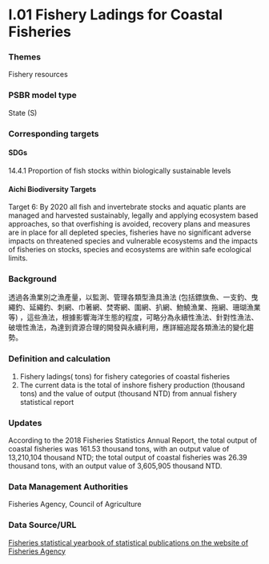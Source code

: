 # I.01 Fishery Ladings for Coastal Fisheries

<script type="text/javascript" src="http://cdn.mathjax.org/mathjax/latest/MathJax.js?config=TeX-AMS-MML_HTMLorMML"></script>

### Themes
Fishery resources
### PSBR model type
State (S)
### Corresponding targets
#### SDGs
14.4.1 Proportion of fish stocks within biologically sustainable levels
#### Aichi Biodiversity Targets
Target 6: By 2020 all fish and invertebrate stocks and aquatic plants are managed and harvested sustainably, legally and applying ecosystem based approaches, so that overfishing is avoided, recovery plans and measures are in place for all depleted species, fisheries have no significant adverse impacts on threatened species and vulnerable ecosystems and the impacts of fisheries on stocks, species and ecosystems are within safe ecological limits.
### Background
透過各漁業別之漁產量，以監測、管理各類型漁具漁法 (包括鏢旗魚、一支釣、曳繩釣、延繩釣、刺網、巾著網、焚寄網、圍網、扒網、魩鱙漁業、拖網、珊瑚漁業等) ，這些漁法，根據影響海洋生態的程度，可略分為永續性漁法、針對性漁法、破壞性漁法，為達到資源合理的開發與永續利用，應詳細追蹤各類漁法的變化趨勢。
### Definition and calculation
1. Fishery ladings( tons) for fishery categories of coastal fisheries
2. The current data is the total of inshore fishery production (thousand tons) and the value of output (thousand NTD) from annual fishery statistical report
### Updates
According to the 2018 Fisheries Statistics Annual Report, the total output of coastal fisheries was 161.53 thousand tons, with an output value of 13,210,104 thousand NTD; the total output of coastal fisheries was 26.39 thousand tons, with an output value of 3,605,905 thousand NTD.
### Data Management Authorities
Fisheries Agency, Council of Agriculture
### Data Source/URL
[Fisheries statistical yearbook of statistical publications on the website of Fisheries Agency](https://www.fa.gov.tw/cht/PublicationsFishYear/index.aspx)
